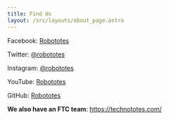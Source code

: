 ```yaml
---
title: Find Us
layout: /src/layouts/about_page.astro
---
```


Facebook: [Robototes](https://www.facebook.com/Robototes/)

Twitter: [@robototes](https://twitter.com/Robototes/)

Instagram: [@robototes](https://www.instagram.com/Robototes/)

YouTube: [Robototes](https://www.youtube.com/c/Robototes/)

GitHub: [Robototes](https://github.com/Robototes/)

**We also have an FTC team**: https://technototes.com/
